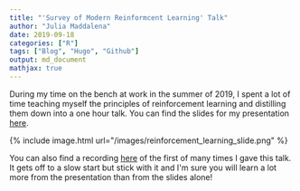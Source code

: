 ```yaml
---
title: "'Survey of Modern Reinformcent Learning' Talk"
author: "Julia Maddalena"
date: 2019-09-18
categories: ["R"]
tags: ["Blog", "Hugo", "Github"]
output: md_document
mathjax: true
---
```


During my time on the bench at work in the summer of 2019, I spent a lot of time teaching myself the principles of reinforcement learning and distilling them down into a one hour talk. You can find the slides for my presentation [here](https://docs.google.com/presentation/d/1rq8YbQnu0C7oGOgWiPHPaz-nw069F5CB/edit#slide=id.p30). 

{% include image.html url="/images/reinforcement_learning_slide.png" %}

You can also find a recording [here](https://youtu.be/NbPVx8k0lpk) of the first of many times I gave this talk. It gets off to a slow start but stick with it and I'm sure you will learn a lot more from the presentation than from the slides alone!  

